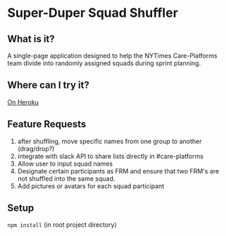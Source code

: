 # Super-Duper Squad Shuffler

## What is it?
A single-page application designed to help the NYTimes Care-Platforms team divide into randomly assigned squads during sprint planning.

## Where can I try it?
[On Heroku](http://supershuffle.herokuapp.com)

## Feature Requests
1. after shuffling, move specific names from one group to another (drag/drop?)
2. integrate with slack API to share lists directly in #care-platforms
3. Allow user to input squad names
4. Designate certain participants as FRM and ensure that two FRM's are not shuffled into the same squad.
5. Add pictures or avatars for each squad participant

## Setup
`npm install` (in root project directory)
